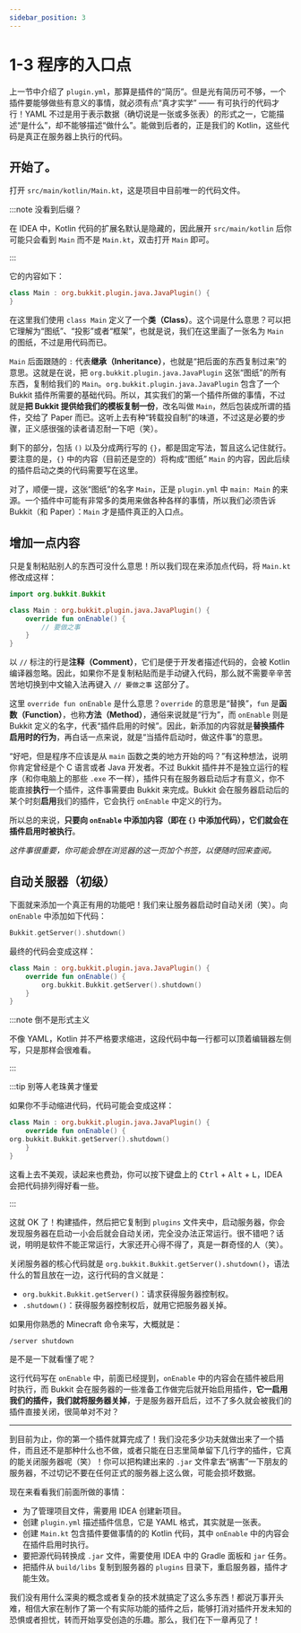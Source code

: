 ```yaml
---
sidebar_position: 3
---
```


# 1-3 程序的入口点

上一节中介绍了 `plugin.yml`，那算是插件的“简历”。但是光有简历可不够，一个插件要能够做些有意义的事情，就必须有点“真才实学” —— 有可执行的代码才行！YAML 不过是用于表示数据（确切说是一张或多张表）的形式之一，它能描述“是什么”，却不能够描述“做什么”。能做到后者的，正是我们的 Kotlin，这些代码是真正在服务器上执行的代码。

## 开始了。

打开 `src/main/kotlin/Main.kt`，这是项目中目前唯一的代码文件。

:::note 没看到后缀？

在 IDEA 中，Kotlin 代码的扩展名默认是隐藏的，因此展开 `src/main/kotlin` 后你可能只会看到 `Main` 而不是 `Main.kt`，双击打开 `Main` 即可。

:::

它的内容如下：

```kotlin
class Main : org.bukkit.plugin.java.JavaPlugin() {
}
```

在这里我们使用 `class Main` 定义了一个**类（Class）**。这个词是什么意思？可以把它理解为“图纸”、“投影”或者“框架”，也就是说，我们在这里画了一张名为 `Main` 的图纸，不过是用代码而已。

`Main` 后面跟随的 `:` 代表**继承（Inheritance）**，也就是“把后面的东西复制过来”的意思。这就是在说，把 `org.bukkit.plugin.java.JavaPlugin` 这张“图纸”的所有东西，复制给我们的 `Main`。`org.bukkit.plugin.java.JavaPlugin` 包含了一个 Bukkit 插件所需要的基础代码。所以，其实我们的第一个插件所做的事情，不过就是**把 Bukkit 提供给我们的模板复制一份**，改名叫做 `Main`，然后包装成所谓的插件，交给了 Paper 而已。这听上去有种“转载投自制”的味道，不过这是必要的步骤，正义感很强的读者请忍耐一下吧（笑）。

剩下的部分，包括 `()` 以及分成两行写的 `{}`，都是固定写法，暂且这么记住就行。要注意的是，`{}` 中的内容（目前还是空的）将构成“图纸” `Main` 的内容，因此后续的插件启动之类的代码需要写在这里。

对了，顺便一提，这张“图纸”的名字 `Main`，正是 `plugin.yml` 中 `main: Main` 的来源。一个插件中可能有非常多的类用来做各种各样的事情，所以我们必须告诉 Bukkit（和 Paper）：`Main` 才是插件真正的入口点。

## 增加一点内容

只是复制粘贴别人的东西可没什么意思！所以我们现在来添加点代码，将 `Main.kt` 修改成这样：

```kotlin
import org.bukkit.Bukkit

class Main : org.bukkit.plugin.java.JavaPlugin() {
    override fun onEnable() {
        // 要做之事
    }
}
```

以 `//` 标注的行是**注释（Comment）**，它们是便于开发者描述代码的，会被 Kotlin 编译器忽略。因此，如果你不是复制粘贴而是手动键入代码，那么就不需要辛辛苦苦地切换到中文输入法再键入 `// 要做之事` 这部分了。

这里 `override fun onEnable` 是什么意思？`override` 的意思是“替换”，`fun` 是**函数（Function）**，也称**方法（Method）**，通俗来说就是“行为”，而 `onEnable` 则是 Bukkit 定义的名字，代表“插件启用的时候”。因此，新添加的内容就是**替换插件启用时的行为**，再白话一点来说，就是“当插件启动时，做这件事”的意思。

“好吧，但是程序不应该是从 `main` 函数之类的地方开始的吗？”有这种想法，说明你肯定曾经是个 C 语言或者 Java 开发者。不过 Bukkit 插件并不是独立运行的程序（和你电脑上的那些 `.exe` 不一样），插件只有在服务器启动后才有意义，你不能直接**执行**一个插件，这件事需要由 Bukkit 来完成。Bukkit 会在服务器启动后的某个时刻**启用**我们的插件，它会执行 `onEnable` 中定义的行为。

所以总的来说，**只要向 `onEnable` 中添加内容（即在 `{}` 中添加代码），它们就会在插件启用时被执行**。

*这件事很重要，你可能会想在浏览器的这一页加个书签，以便随时回来查阅。*

## 自动关服器（初级）

下面就来添加一个真正有用的功能吧！我们来让服务器启动时自动关闭（笑）。向 `onEnable` 中添加如下代码：

```kotlin
Bukkit.getServer().shutdown()
```

最终的代码会变成这样：

```kotlin
class Main : org.bukkit.plugin.java.JavaPlugin() {
    override fun onEnable() {
        org.bukkit.Bukkit.getServer().shutdown()
    }
}
```

:::note 倒不是形式主义

不像 YAML，Kotlin 并不严格要求缩进，这段代码中每一行都可以顶着编辑器左侧写，只是那样会很难看。

:::

:::tip 别等人老珠黄才懂爱

如果你不手动缩进代码，代码可能会变成这样：

```kotlin
class Main : org.bukkit.plugin.java.JavaPlugin() {
    override fun onEnable() {
org.bukkit.Bukkit.getServer().shutdown()
    }
}
```

这看上去不美观，读起来也费劲，你可以按下键盘上的 <kbd>Ctrl</kbd> + <kbd>Alt</kbd> + <kbd>L</kbd>，IDEA 会把代码排列得好看一些。

:::

这就 OK 了！构建插件，然后把它复制到 `plugins` 文件夹中，启动服务器，你会发现服务器在启动一小会后就会自动关闭，完全没办法正常运行。很不错吧？话说，明明是软件不能正常运行，大家还开心得不得了，真是一群奇怪的人（笑）。

关闭服务器的核心代码就是 `org.bukkit.Bukkit.getServer().shutdown()`，语法什么的暂且放在一边，这行代码的含义就是：

- `org.bukkit.Bukkit.getServer()`：请求获得服务器控制权。
- `.shutdown()`：获得服务器控制权后，就用它把服务器关掉。

如果用你熟悉的 Minecraft 命令来写，大概就是：

```
/server shutdown
```

是不是一下就看懂了呢？

这行代码写在 `onEnable` 中，前面已经提到，`onEnable` 中的内容会在插件被启用时执行，而 Bukkit 会在服务器的一些准备工作做完后就开始启用插件，**它一启用我们的插件，我们就将服务器关掉**，于是服务器开启后，过不了多久就会被我们的插件直接关闭，很简单对不对？

---

到目前为止，你的第一个插件就算完成了！我们没花多少功夫就做出来了一个插件，而且还不是那种什么也不做，或者只能在日志里简单留下几行字的插件，它真的能关闭服务器呢（笑）！你可以把构建出来的 `.jar` 文件拿去“祸害”一下朋友的服务器，不过切记不要在任何正式的服务器上这么做，可能会损坏数据。

现在来看看我们前面所做的事情：

- 为了管理项目文件，需要用 IDEA 创建新项目。
- 创建 `plugin.yml` 描述插件信息，它是 YAML 格式，其实就是一张表。
- 创建 `Main.kt` 包含插件要做事情的的 Kotlin 代码，其中 `onEnable` 中的内容会在插件启用时执行。
- 要把源代码转换成 `.jar` 文件，需要使用 IDEA 中的 Gradle 面板和 `jar` 任务。
- 把插件从 `build/libs` 复制到服务器的 `plugins` 目录下，重启服务器，插件才能生效。

我们没有用什么深奥的概念或者复杂的技术就搞定了这么多东西！都说万事开头难，相信大家在制作了第一个有实际功能的插件之后，能够打消对插件开发未知的恐惧或者担忧，转而开始享受创造的乐趣。那么，我们在下一章再见了！